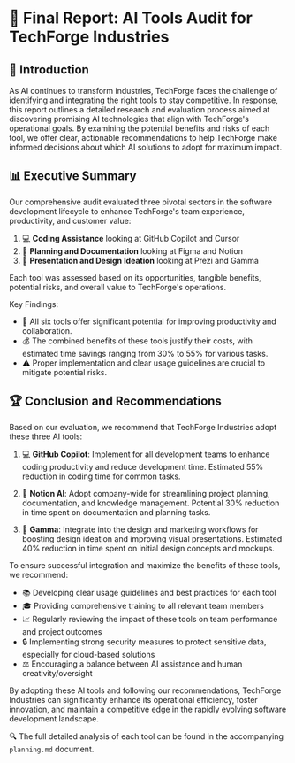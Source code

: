 # 🚀 Final Report: AI Tools Audit for TechForge Industries

## 🌟 Introduction

As AI continues to transform industries, TechForge faces the challenge of identifying and integrating the right tools to stay competitive. In response, this report outlines a detailed research and evaluation process aimed at discovering promising AI technologies that align with TechForge's operational goals. By examining the potential benefits and risks of each tool, we offer clear, actionable recommendations to help TechForge make informed decisions about which AI solutions to adopt for maximum impact.

## 📊 Executive Summary

Our comprehensive audit evaluated three pivotal sectors in the software development lifecycle to enhance TechForge's team experience, productivity, and customer value:

1. 💻 **Coding Assistance** looking at GitHub Copilot and Cursor
2. 📝 **Planning and Documentation** looking at Figma and Notion
3. 🎨 **Presentation and Design Ideation** looking at Prezi and Gamma

Each tool was assessed based on its opportunities, tangible benefits, potential risks, and overall value to TechForge's operations.

Key Findings:

- 🚀 All six tools offer significant potential for improving productivity and collaboration.
- 💰 The combined benefits of these tools justify their costs, with estimated time savings ranging from 30% to 55% for various tasks.
- ⚠️ Proper implementation and clear usage guidelines are crucial to mitigate potential risks.

## 🏆 Conclusion and Recommendations

Based on our evaluation, we recommend that TechForge Industries adopt these three AI tools:

1. 💻 **GitHub Copilot**: Implement for all development teams to enhance coding productivity and reduce development time. Estimated 55% reduction in coding time for common tasks.

2. 📝 **Notion AI**: Adopt company-wide for streamlining project planning, documentation, and knowledge management. Potential 30% reduction in time spent on documentation and planning tasks.

3. 🎨 **Gamma**: Integrate into the design and marketing workflows for boosting design ideation and improving visual presentations. Estimated 40% reduction in time spent on initial design concepts and mockups.

To ensure successful integration and maximize the benefits of these tools, we recommend:

- 📚 Developing clear usage guidelines and best practices for each tool
- 🎓 Providing comprehensive training to all relevant team members
- 📈 Regularly reviewing the impact of these tools on team performance and project outcomes
- 🔒 Implementing strong security measures to protect sensitive data, especially for cloud-based solutions
- ⚖️ Encouraging a balance between AI assistance and human creativity/oversight

By adopting these AI tools and following our recommendations, TechForge Industries can significantly enhance its operational efficiency, foster innovation, and maintain a competitive edge in the rapidly evolving software development landscape.

🔍 The full detailed analysis of each tool can be found in the accompanying `planning.md` document.
